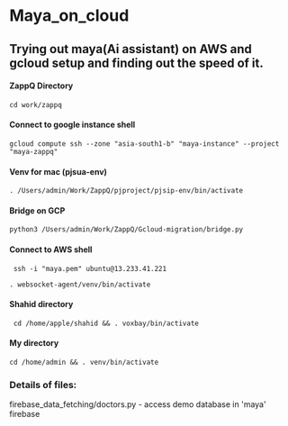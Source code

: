 # Maya_on_cloud
Trying out maya(Ai assistant) on AWS and gcloud setup and finding out the speed of it. 
---

#### ZappQ Directory
```
cd work/zappq
```

#### Connect to google instance shell
```
gcloud compute ssh --zone "asia-south1-b" "maya-instance" --project "maya-zappq"
```

#### Venv for mac (pjsua-env)
```
. /Users/admin/Work/ZappQ/pjproject/pjsip-env/bin/activate
```

#### Bridge on GCP
```
python3 /Users/admin/Work/ZappQ/Gcloud-migration/bridge.py
```

#### Connect to AWS shell 
```
 ssh -i "maya.pem" ubuntu@13.233.41.221
```

```venv
. websocket-agent/venv/bin/activate
```

#### Shahid directory
```
 cd /home/apple/shahid && . voxbay/bin/activate
```

#### My directory
```
cd /home/admin && . venv/bin/activate
```

### Details of files:
firebase_data_fetching/doctors.py - access demo database in 'maya' firebase
